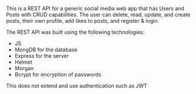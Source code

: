 This is a REST API for a generic social media web app that has Users and Posts with CRUD capabilities. The user can delete, read, update, and create posts, their own profile, add likes to posts, and register & login.

The REST API was built using the following technologies:

- JS
- MongDB for the database
- Express for the server
- Helmet
- Morgan
- Bcrypt for encryption of passwords

This does not extend and use authentication such as JWT
